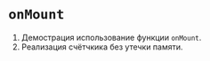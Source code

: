# `onMount`

1. Демострация использование функции `onMount`.
2. Реализация счётчкика без утечки памяти.



